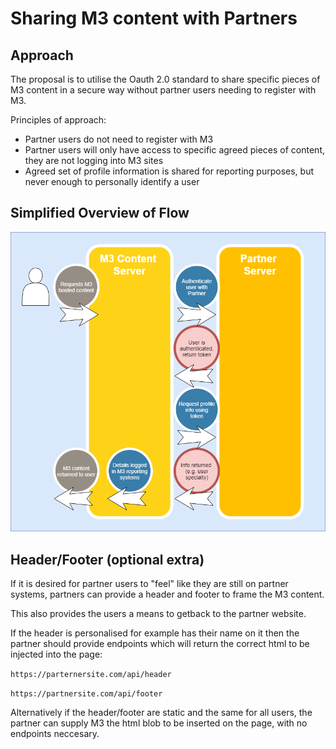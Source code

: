 # Sharing M3 content with Partners

## Approach
The proposal is to utilise the Oauth 2.0 standard to share specific pieces of M3 content in a secure way without partner users needing to register with M3.

Principles of approach:
* Partner users do not need to register with M3
* Partner users will only have access to specific agreed pieces of content, they are not logging into M3 sites
* Agreed set of profile information is shared for reporting purposes, but never enough to personally identify a user

## Simplified Overview of Flow
![Oauth simplified flow](./oauthsimple.png "Oauth simplified flow")

## Header/Footer (optional extra)
If it is desired for partner users to "feel" like they are still on partner systems, partners can provide a header and footer to frame the M3 content.

This also provides the users a means to getback to the partner website.

If the header is personalised for example has their name on it then the partner should provide endpoints which will return the correct html to be injected into the page:

`https://parternersite.com/api/header`

`https://partnersite.com/api/footer`

Alternatively if the header/footer are static and the same for all users, the partner can supply M3 the html blob to be inserted on the page, with no endpoints neccesary.